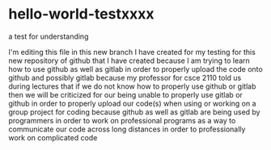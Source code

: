 # hello-world-testxxxx
a test for understanding

I'm editing this file in this new branch I have created for my testing for this new repository of github that I have created because I am trying to learn how to use github as well as gitlab in order to properly upload the code onto github and possibly gitlab because my professor for csce 2110 told us during lectures that if we do not know how to properly use github or gitlab then we will be criticized for our being unable to properly use gitlab or github in order to properly upload our code(s) when using or working on a group project for coding because github as well as gitlab are being used by programmers in order to work on professional programs as a way to communicate our code across long distances in order to professionally work on complicated code 

